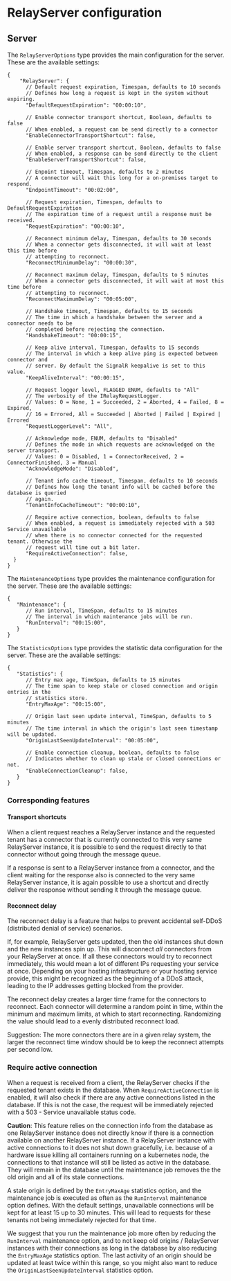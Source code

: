 # RelayServer configuration

## Server

The `RelayServerOptions` type provides the main configuration for the server. These are
the available settings:

```
{
    "RelayServer": {
      // Default request expiration, Timespan, defaults to 10 seconds
      // Defines how long a request is kept in the system without expiring.
      "DefaultRequestExpiration": "00:00:10",
      
      // Enable connector transport shortcut, Boolean, defaults to false
      // When enabled, a request can be send directly to a connector
      "EnableConnectorTransportShortcut": false,
      
      // Enable server transport shortcut, Boolean, defaults to false
      // When enabled, a response can be send directly to the client
      "EnableServerTransportShortcut": false,
      
      // Enpoint timeout, Timespan, defaults to 2 minutes
      // A connector will wait this long for a on-premises target to respond.
      "EndpointTimeout": "00:02:00",
      
      // Request expiration, Timespan, defaults to DefaultRequestExpiration
      // The expiration time of a request until a response must be received.
      "RequestExpiration": "00:00:10",
      
      // Reconnect minimum delay, Timespan, defaults to 30 seconds
      // When a connector gets disconnected, it will wait at least this time before
      // attempting to reconnect.
      "ReconnectMinimumDelay": "00:00:30",
      
      // Reconnect maximum delay, Timespan, defaults to 5 minutes
      // When a connector gets disconnected, it will wait at most this time before
      // attempting to reconnect.
      "ReconnectMaximumDelay": "00:05:00",
      
      // Handshake timeout, Timespan, defaults to 15 seconds
      // The time in which a handshake between the server and a connector needs to be
      // completed before rejecting the connection.
      "HandshakeTimeout": "00:00:15",
      
      // Keep alive interval, Timespan, defaults to 15 seconds
      // The interval in which a keep alive ping is expected between connector and
      // server. By default the SignalR keepalive is set to this value.
      "KeepAliveInterval": "00:00:15",
      
      // Request logger level, FLAGGED ENUM, defaults to "All"
      // The verbosity of the IRelayRequestLogger.
      // Values: 0 = None, 1 = Succeeded, 2 = Aborted, 4 = Failed, 8 = Expired,
      // 16 = Errored, All = Succeeded | Aborted | Failed | Expired | Errored
      "RequestLoggerLevel": "All",

      // Acknowledge mode, ENUM, defaults to "Disabled"
      // Defines the mode in which requests are acknowledged on the server transport.
      // Values: 0 = Disabled, 1 = ConnectorReceived, 2 = ConnectorFinished, 3 = Manual
      "AcknowledgeMode": "Disabled",

      // Tenant info cache timeout, Timespan, defaults to 10 seconds
      // Defines how long the tenant info will be cached before the database is queried
      // again.
      "TenantInfoCacheTimeout": "00:00:10",

      // Require active connection, boolean, defaults to false
      // When enabled, a request is immediately rejected with a 503 Service unavailable
      // when there is no connector connected for the requested tenant. Otherwise the
      // request will time out a bit later.
      "RequireActiveConnection": false,
  }
}
```

The `MaintenanceOptions` type provides the maintenance configuration for the server.
These are the available settings:

```
{
   "Maintenance": {
      // Run interval, TimeSpan, defaults to 15 minutes
      // The interval in which maintenance jobs will be run.
      "RunInterval": "00:15:00",
   }
}
```

The `StatisticsOptions` type provides the statistic data configuration for the server.
These are the available settings:

```
{
   "Statistics": {
      // Entry max age, TimeSpan, defaults to 15 minutes
      // The time span to keep stale or closed connection and origin entries in the
      // statistics store.
      "EntryMaxAge": "00:15:00",
      
      // Origin last seen update interval, TimeSpan, defaults to 5 minutes
      // The time interval in which the origin's last seen timestamp will be updated.
      "OriginLastSeenUpdateInterval": "00:05:00",
      
      // Enable connection cleanup, boolean, defaults to false
      // Indicates whether to clean up stale or closed connections or not.
      "EnableConnectionCleanup": false,
   }
}
```


### Corresponding features

#### Transport shortcuts

When a client request reaches a RelayServer instance and the requested tenant has a
connector that is currently connected to this very same RelayServer instance, it is
possible to send the request directly to that connector without going through the
message queue.

If a response is sent to a RelayServer instance from a connector, and the client waiting
for the response also is connected to the very same RelayServer instance, it is again
possible to use a shortcut and directly deliver the response without sending it through
the message queue.

#### Reconnect delay

The reconnect delay is a feature that helps to prevent accidental self-DDoS (distributed
denial of service) scenarios.

If, for example, RelayServer gets updated, then the old instances shut down and the new
instances spin up. This will disconnect _all_ connectors from your RelayServer at once.
If all these connectors would try to reconnect immediately, this would mean a lot of
different IPs requesting your service at once. Depending on your hosting infrastructure
or your hosting service provide, this might be recognized as the beginning of a DDoS
attack, leading to the IP addresses getting blocked from the provider.

The reconnect delay creates a larger time frame for the connectors to reconnect. Each
connector will determine a random point in time, within the minimum and maximum limits,
at which to start reconnecting. Randomizing the value should lead to a evenly
distributed reconnect load.

Suggestion: The more connectors there are in a given relay system, the larger the
reconnect time window should be to keep the reconnect attempts per second low.

### Require active connection

When a request is received from a client, the RelayServer checks if the requested tenant
exists in the database. When `RequireActiveConnection` is enabled, it will also check if
there are any active connections listed in the database. If this is not the case, the
request will be immediately rejected with a 503 - Service unavailable status code.

__Caution__: This feature relies on the connection info from the database as one
RelayServer instance does not directly know if there is a connection available on
another RelayServer instance. If a RelayServer instance with active connections to it
does not shut down gracefully, i.e. because of a hardware issue killing all containers
running on a kubernetes node, the connections to that instance will still be listed as
active in the database. They will remain in the database until the maintenance job
removes the the old origin and all of its stale connections.

A stale origin is defined by the `EntryMaxAge` statistics option, and the maintenance
job is executed as often as the `RunInterval` maintenance option defines. With the
default settings, unavailable connections will be kept for at least 15 up to 30 minutes.
This will lead to requests for these tenants not being immediately rejected for that
time.

We suggest that you run the maintenance job more often by reducing the `RunInterval`
maintenance option, and to not keep old origins / RelayServer instances with their
connections as long in the database by also reducing the `EntryMaxAge` statistics
option. The last activity of an origin should be updated at least twice within this
range, so you might also want to reduce the `OriginLastSeenUpdateInterval` statistics
option. 
